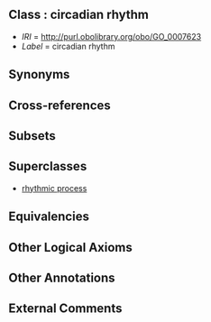 
## Class : circadian rhythm

 * *IRI* = http://purl.obolibrary.org/obo/GO_0007623
 * *Label* = circadian rhythm

## Synonyms


## Cross-references


## Subsets


## Superclasses

 * [rhythmic process](../../GO/11/GO_0048511.md)

## Equivalencies


## Other Logical Axioms


## Other Annotations


## External Comments

